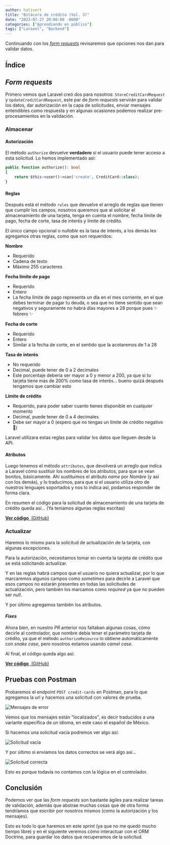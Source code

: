 ```yaml
---
author: halivert
title: "Bitácora de crédito (Vol. 3)"
date: "2023-07-27 20:00:00 -0600"
categories: ["Aprendiendo en público"]
tags: ["Laravel", "Backend"]
---
```


Continuando con los [_form
requests_](https://laravel.com/docs/10.x/validation#form-request-validation)
revisaremos que opciones nos dan para validar datos.

<!-- Seguir leyendo -->

## Índice

## _Form requests_

Primero vemos que Laravel creó dos para nosotros: `StoreCreditCardRequest` y
`UpdateCreditCardRequest`, este par de _form requests_ servirán para validar los
datos, dar autorización en la capa de solicitudes, enviar mensajes entendibles
como respuesta y en algunas ocasiones podemos realizar pre-procesamientos en la
validación.

### Almacenar

#### Autorización

El método `authorize` devuelve **verdadero** si el usuario puede tener acceso a
esta solicitud. Lo hemos implementado así:

```php
public function authorize(): bool
{
    return $this->user()->can('create', CreditCard::class);
}
```

#### Reglas

Después está el método `rules` que devuelve el arreglo de reglas que tienen que
cumplir los campos, nosotros queremos que al solicitar el almacenamiento de una
tarjeta, tenga en cuenta el nombre, fecha límite de pago, fecha de corte, tasa
de interés y límite de crédito.

El único campo opcional o _nullable_ es la tasa de interés, a los demás les
agregamos otras reglas, como que son requeridos:

**Nombre**

- Requerido
- Cadena de texto
- Máximo 255 caracteres

**Fecha límite de pago**

- Requerido
- Entero
- La fecha límite de pago representa un día en el mes corriente, en el que debes
  terminar de pagar tu deuda, o sea que no tiene sentido que sean negativos y
  seguramente no habrá días mayores a 28 porque pues ✨ febrero ✨

**Fecha de corte**

- Requerido
- Entero
- Similar a la fecha de corte, en el sentido que la acotaremos de 1 a 28

**Tasa de interés**

- No requerido
- Decimal, puede tener de 0 a 2 decimales
- Este porcentaje debería ser mayor a 0 y menor a 200, ya que si tu tarjeta
  tiene más de 200% como tasa de interés... bueno quizá después tengamos que
  cambiar esto

**Límite de crédito**

- Requerido, para poder saber cuanto tienes disponible en cualquier momento
- Decimal, puede tener de 0 a 4 decimales
- Debe ser mayor a 0 (espero que no tengas un límite de crédito negativo 😬)

Laravel utilizara estas reglas para validar los datos que lleguen desde la API.

#### Atributos

Luego tenemos el método `attributes`, que devolverá un arreglo que indica a
Laravel cómo sustituir los nombres de los atributos, para que se vean bonitos,
básicamente. Ahí sustituimos el atributo _name_ por _Nombre_ (y así con los
demás), y lo traducimos, para que si el usuario utiliza otro de nuestros
lenguajes soportados y nos lo indica así, podamos responder de forma clara.

En resumen el código para la solicitud de almacenamiento de una tarjeta de
crédito queda así... (Ya teníamos algunas reglas escritas)

<div class="text-center underline mb-4">

[**Ver código**
&nbsp;(GitHub)](https://github.com/halivert/credit-logbook/blob/0c5fc658c12c5fd77abeec0907a3153fd1db2281/app/API/CreditCard/v1/StoreCreditCardRequest.php)

</div>

### Actualizar

Haremos lo mismo para la solicitud de actualización de la tarjeta, con algunas
excepciones.

Para la autorización, necesitamos tomar en cuenta la tarjeta de crédito que se
está solicitando actualizar.

Y en las reglas habrá campos que el usuario no quiera actualizar, por lo que
marcaremos algunos campos como _sometimes_ para decirle a Laravel que esos
campos no estarán presentes en todas las solicitudes de actualización, pero
también los marcamos como _required_ ya que no pueden ser _null_.

Y por último agregamos también los atributos.

#### _Fixes_

Ahora bien, en nuestro _PR_ anterior nos faltaban algunas cosas, cómo decirle al
controlador, que nombre debía tener el parámetro tarjeta de crédito, ya que el
método `authorizeResource` lo obtiene automáticamente con _snake case_, pero
nosotros estamos usando _camel case_.

Al final, el código queda algo así:

<div class="text-center underline mb-4">

[**Ver código**
&nbsp;(GitHub)](https://github.com/halivert/credit-logbook/commit/32ffcf76faab900cca2441bb3169f1a48775dced?diff=unified)

</div>

## Pruebas con Postman

Probaremos el endpoint `POST credit-cards` en Postman, para lo que agregamos la
url y hacemos una solicitud con valores de prueba.

![Mensajes de error](https://github.com/halivert/halivert.github.io/assets/16197249/dcc2e7a2-7875-487a-abaf-a055e3e976aa)

Vemos que los mensajes están "localizados", es decir traducidos a una variante
específica de un idioma, en este caso el español de México.

Si hacemos una solicitud vacía podremos ver algo así:

![Solicitud vacía](https://github.com/halivert/halivert.github.io/assets/16197249/69a3bfb0-d7b3-4a6b-804f-81b4eedd674f)

Y por último si enviamos los datos correctos se verá algo así...

![Solicitud correcta](https://github.com/halivert/halivert.github.io/assets/16197249/1b76d36d-9db1-47a5-afdf-14bc455a1b2c)

Esto es porque todavía no contamos con la lógica en el controlador.

## Conclusión

Podemos ver que las _form requests_ son bastante ágiles para realizar tareas de
validación, además que abstrae muchas cosas que de otra forma tendríamos que
escribir por nosotros mismos (como la autorización y los mensajes).

Esto es todo lo que haremos en este _sprint_ (ya que no me quedó mucho tiempo
libre) y en el siguiente veremos cómo interactuar con el ORM Doctrine, para
guardar los datos que recuperamos de la solicitud.
